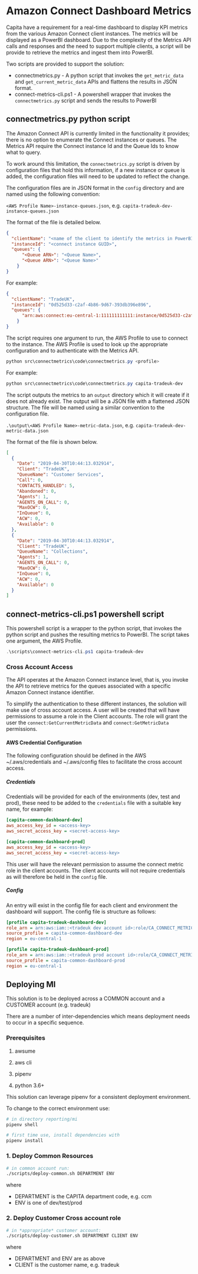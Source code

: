 # Amazon Connect Dashboard Metrics
Capita have a requirement for a real-time dashboard to display KPI metrics from the various Amazon Connect client
instances. The metrics will be displayed as a PowerBI dashboard. Due to the complexity of the Metrics API calls and 
responses and the need to support multiple clients, a script will be provide to retrieve the metrics and ingest them 
into PowerBI.

Two scripts are provided to support the solution:

* connectmetrics.py - A python script that invokes the `get_metric_data` and `get_current_metric_data` APIs and flattens
the results in JSON format.
* connect-metrics-cli.ps1 - A powershell wrapper that invokes the `connectmetrics.py` script and sends the results to
PowerBI

## connectmetrics.py python script
The Amazon Connect API is currently limited in the functionality it provides; there is no option to enumerate the
Connect instances or queues. The Metrics API require the Connect instance Id and the Queue Ids to know what to query.

To work around this limitation, the `connectmetrics.py` script is driven by configuration files that hold this information,
if a new instance or queue is added, the configuration files will need to be updated to reflect the change.

The configuration files are in JSON format in the `config` directory and are named using the following convention:

`<AWS Profile Name>-instance-queues.json`, e.g. `capita-tradeuk-dev-instance-queues.json` 
 
The format of the file is detailed below.

```json
{
  "clientName": "<name of the client to identify the metrics in PowerBI, e.g. TradeUK>",
  "instanceId": "<connect instance GUID>",
  "queues": {
      "<Queue ARN>": "<Queue Name>",
      "<Queue ARN>": "<Queue Name>"
    }
}
```
For example:
```json
{
  "clientName": "TradeUK",
  "instanceId": "0d525d33-c2af-4b86-9d67-393db396e896",
  "queues": {
      "arn:aws:connect:eu-central-1:111111111111:instance/0d525d33-c2af-4b86-9d67-393db396e896/queue/e42fa1d8-620e-4bf8-bd9a-eafc60b9c0ef": "BasicQueue"
    }
}
```

The script requires one argument to run, the AWS Profile to use to connect to the instance.
The AWS Profile is used to look up the appropriate configuration and to authenticate with the Metrics API.

```powershell
python src\connectmetrics\code\connectmetrics.py <profile>
```

For example:
```powershell
python src\connectmetrics\code\connectmetrics.py capita-tradeuk-dev
```

The script outputs the metrics to an `output` directory which it will create if it does not already exist. The
output will be a JSON file with a flattened JSON structure. The file will be named using a similar convention
to the configuration file.

`.\output\<AWS Profile Name>-metric-data.json`, e.g. `capita-tradeuk-dev-metric-data.json`

The format of the file is shown below.

```json
[
  {
    "Date": "2019-04-30T10:44:13.032914",
    "Client": "TradeUK",
    "QueueName": "Customer Services",
    "Call": 0,
    "CONTACTS_HANDLED": 5,
    "Abandoned": 0,
    "Agents": 1,
    "AGENTS_ON_CALL": 0,
    "MaxOCW": 0,
    "InQueue": 0,
    "ACW": 0,
    "Available": 0
  },
  {
    "Date": "2019-04-30T10:44:13.032914",
    "Client": "TradeUK",
    "QueueName": "Collections",
    "Agents": 1,
    "AGENTS_ON_CALL": 0,
    "MaxOCW": 0,
    "InQueue": 0,
    "ACW": 0,
    "Available": 0
  }
]
```

## connect-metrics-cli.ps1 powershell script
This powershell script is a wrapper to the python script, that invokes the python script and pushes the 
resulting metrics to PowerBI. The script takes one argument, the AWS Profile.

```powershell
.\scripts\connect-metrics-cli.ps1 capita-tradeuk-dev
```

### Cross Account Access
The API operates at the Amazon Connect instance level, that is, you invoke the API to retrieve metrics for the
queues associated with a specific Amazon Connect instance identifier.

To simplify the authentication to these different instances, the solution will make use of cross account access.
A user will be created that will have permissions to assume a role in the Client accounts. The role will grant
the user the `connect:GetCurrentMetricData` and `connect:GetMetricData` permissions.


#### AWS Credential Configuration
The following configuration should be defined in the AWS ~/.aws/credentials and ~/.aws/config files to facilitate the
cross account access.

##### Credentials
Credentials will be provided for each of the environments (dev, test and prod), these need to be added to the 
`credentials` file with a suitable key name, for example:


```ini
[capita-common-dashboard-dev]
aws_access_key_id = <access-key>
aws_secret_access_key = <secret-access-key>

[capita-common-dashboard-prod]
aws_access_key_id = <access-key>
aws_secret_access_key = <secret-access-key>
```

This user will have the relevant permission to assume the connect metric role in the client accounts. The client
accounts will not require credentials as will therefore be held in the `config` file.

##### Config
An entry will exist in the config file for each client and environment the dashboard will support. The config file is
structure as follows:

```ini
[profile capita-tradeuk-dashboard-dev]
role_arn = arn:aws:iam::<tradeuk dev account id>:role/CA_CONNECT_METRICS_DEV
source_profile = capita-common-dashboard-dev
region = eu-central-1

[profile capita-tradeuk-dashboard-prod]
role_arn = arn:aws:iam::<tradeuk prod account id>:role/CA_CONNECT_METRICS_PROD
source_profile = capita-common-dashboard-prod
region = eu-central-1

```

## Deploying MI

This solution is to be deployed across a COMMON account and a CUSTOMER account (e.g. tradeuk)

There are a number of inter-dependencies which means deployment needs to occur in a specific sequence.

### Prerequisites

1. awsume

2. aws cli

3. pipenv

4. python 3.6+


This solution can leverage pipenv for a consistent deployment environment.

To change to the correct environment use:

```bash
# in directory reporting/mi
pipenv shell

# first time use, install dependencies with
pipenv install
```

### 1. Deploy Common Resources

```bash
# in common account run:
./scripts/deploy-common.sh DEPARTMENT ENV
```

where 
* DEPARTMENT is the CAPITA department code, e.g. ccm
* ENV is one of dev/test/prod

### 2. Deploy Customer Cross account role 

```bash
# in *appropriate* customer account:
./scripts/deploy-customer.sh DEPARTMENT CLIENT ENV
```

where
* DEPARTMENT and ENV are as above
* CLIENT is the customer name, e.g. tradeuk


